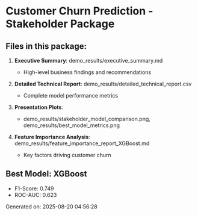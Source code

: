 
# Customer Churn Prediction - Stakeholder Package

## Files in this package:

1. **Executive Summary**: demo_results/executive_summary.md
   - High-level business findings and recommendations

2. **Detailed Technical Report**: demo_results/detailed_technical_report.csv
   - Complete model performance metrics

3. **Presentation Plots**: 
   - demo_results/stakeholder_model_comparison.png, demo_results/best_model_metrics.png

4. **Feature Importance Analysis**: demo_results/feature_importance_report_XGBoost.md
   - Key factors driving customer churn

## Best Model: XGBoost
- F1-Score: 0.749
- ROC-AUC: 0.623

Generated on: 2025-08-20 04:56:28
